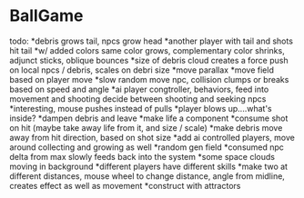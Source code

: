 # BallGame
todo:
*debris grows tail, npcs grow head
*another player with tail and shots hit tail
*w/ added colors same color grows, complementary color shrinks, adjunct sticks, oblique bounces
*size of debris cloud creates a force push on local npcs / debris, scales on debri size
*move parallax 
*move field based on player move
*slow random move npc, collision clumps or breaks based on speed and angle
*ai player congtroller, behaviors, feed into movement and shooting
 decide between shooting and seeking npcs
*interesting, mouse pushes instead of pulls
*player blows up....what's inside?
*dampen debris and leave
*make life a component
*consume shot on hit (maybe take away life from it, and size / scale)
*make debris move away from hit direction, based on shot size
*add ai controlled players, move around collecting and growing as well
*random gen field
*consumed npc delta from max slowly feeds back into the system
*some space clouds moving in background
*different players have different skills
*make two at different distances, mouse wheel to  change distance, angle from midline, creates effect
 as well as movement
*construct with attractors
